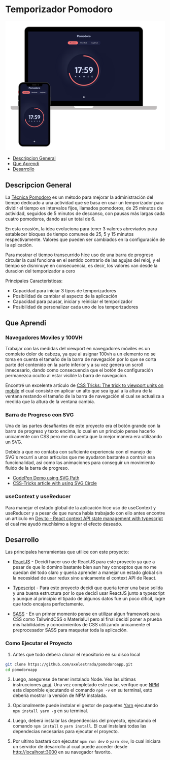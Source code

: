 # Temporizador Pomodoro

![Pomodoro App Preview](./readme-preview.png)

- [Descripcion General](#descripcion-general)
- [Que Aprendi](#que-aprendi)
- [Desarrollo](#desarrollo)

## Descripcion General

La [Técnica Pomodoro](https://es.wikipedia.org/wiki/T%C3%A9cnica_Pomodoro) es un método para mejorar la administración del tiempo dedicado a una actividad que se basa en usar un temporizador para dividir el tiempo en intervalos fijos, llamados pomodoros, de 25 minutos de actividad, seguidos de 5 minutos de descanso, con pausas más largas cada cuatro pomodoros, dando asi un total de 6.

En esta ocasión, la idea evoluciona para tener 3 valores abreviados para establecer bloques de tiempo comunes de 25, 5 y 15 minutos respectivamente. Valores que pueden ser cambiados en la configuración de la aplicación.

Para mostrar el tiempo transcurrido hice uso de una barra de progreso circular la cual funciona en el sentido contrario de las agujas del reloj, y el tiempo se disminuye en consecuencia, es decir, los valores van desde la duracion del temporizador a cero

Principales Características:

- Capacidad para iniciar 3 tipos de temporizadores
- Posibilidad de cambiar el aspecto de la aplicación
- Capacidad para pausar, iniciar y reiniciar el temporizador
- Posibilidad de personalizar cada uno de los temporizadores

## Que Aprendi

### Navegadores Moviles y 100VH

Trabajar con las medidas del viewport en navegadores móviles es un completo dolor de cabeza, ya que al asignar 100vh a un elemento no se toma en cuenta el tamaño de la barra de navegación por lo que se corta parte del contenido en la parte inferior y a su vez genera un scroll innecesario, dando como consecuencia que el botón de configuración permanezca oculto al estar visible la barra de navegacion.

Encontré un excelente artículo de [CSS Tricks: The trick to viewport units on mobile](https://css-tricks.com/the-trick-to-viewport-units-on-mobile/) el cual consiste en aplicar un alto que sea igual a la altura de la ventana restando el tamaño de la barra de navegación el cual se actualiza a medida que la altura de la ventana cambia.

### Barra de Progreso con SVG

Una de las partes desafiantes de este proyecto era el botón grande con la barra de progreso y texto encima, lo cual en un principio pense hacerlo unicamente con CSS pero me di cuenta que la mejor manera era utilizando un SVG.

Debido a que no contaba con suficiente experiencia con el manejo de SVG's recurrí a unos articulos que me ayudaron bastante a contruir esa funcionalidad, asi como las animaciones para conseguir un movimiento fluido de la barra de progreso.

- [CodePen Demo using SVG Path](https://codepen.io/web-tiki/pen/qEGvMN)
- [CSS-Tricks article with using SVG Circle](https://css-tricks.com/building-progress-ring-quickly)

### useContext y useReducer

Para manejar el estado global de la aplicación hice uso de useContext y useReducer y a pesar de que nunca habia trabajado con ello antes encontre un articulo en [Dev.to - React context API state management with typescript](https://dev.to/forinda/react-context-api-state-management-with-typescript-193f) el cual me ayudó muchísimo a lograr el efecto deseado.

## Desarrollo

Las principales herramientas que utilice con este proyecto:

- [ReactJS](https://reactjs.org) - Decidi hacer uso de ReactJS para este proyecto ya que a pesar de que lo domino bastante bien aun hay conceptos que no me quedan del todo claro y queria aprender a manejar un estado global sin la necesidad de usar redux sino unicamente el context API de React.

- [Typescript](https://www.typescriptlang.org) - Para este proyecto decidi que queria tener una base solida y una buena estructura por lo que decidi usar ReactJS junto a typescript y aunque al principio el tipado de algunos datos fue un poco dificil, logre que todo encajara perfectamente.

- [SASS](https://sass-lang.com) - En un primer momento pense en utilizar algun framework para CSS como TailwindCSS o MaterialUI pero al final decidí poner a prueba mis habilidades y conocimientos de CSS utilizando unicamente el preprocesador SASS para maquetar toda la aplicación.

### Como Ejecutar el Proyecto

1. Antes que todo debera clonar el repositorio en su disco local
```bash
git clone https://github.com/axelestrada/pomodoroapp.git
cd pomodoroapp
```

2. Luego, asegurese de tener instalado Node. Vea las ultimas instrucciones [aquí](https://nodejs.org/en/download). Una vez completado este paso, verifque que [NPM](https://docs.npmjs.com/getting-started) esta disponible ejecutando el comando `npm -v` en su terminal, esto debería mostrar la versión de NPM instalada.

3. Opcionalmente puede instalar el gestor de paquetes [Yarn](https://yarnpkg.com/getting-started/install) ejecutando `npm install yarn -g` en su terminal.

4. Luego, deberá instalar las dependencias del proyecto, ejecutando el comando `npm install` o `yarn install`. El cual instalará todas las dependecias necesarias para ejecutar el proyecto.

5. Por ultimo bastará con ejecutar `npm run dev` o `yarn dev`, lo cual iniciara un servidor de desarrollo al cual puede acceder desde [http://localhost:3000](http://localhost:3000) en su navegador favorito.
